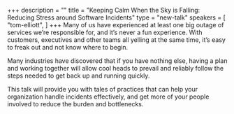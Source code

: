 +++
description = ""
title = "Keeping Calm When the Sky is Falling: Reducing Stress around Software Incidents"
type = "new-talk"
speakers = [
        "tom-elliott",
]
+++
Many of us have experienced at least one big outage of services we’re responsible for, and it’s never a fun experience. With customers, executives and other teams all yelling at the same time, it’s easy to freak out and not know where to begin.

Many industries have discovered that if you have nothing else, having a plan and working together will allow cool heads to prevail and reliably follow the steps needed to get back up and running quickly.

This talk will provide you with tales of practices that can help your organization handle incidents effectively, and get more of your people involved to reduce the burden and bottlenecks.